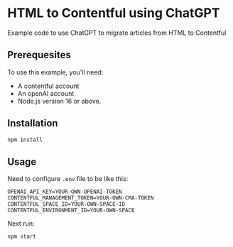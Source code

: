 # HTML to Contentful using ChatGPT

Example code to use ChatGPT to migrate articles from HTML to Contentful 

## Prerequesites

To use this example, you'll need:

- A contentful account
- An openAI account
- Node.js version 16 or above.

## Installation

```bash
npm install
```

## Usage

Need to configure `.env` file to be like this:

```
OPENAI_API_KEY=YOUR-OWN-OPENAI-TOKEN
CONTENTFUL_MANAGEMENT_TOKEN=YOUR-OWN-CMA-TOKEN
CONTENTFUL_SPACE_ID=YOUR-OWN-SPACE-ID
CONTENTFUL_ENVIRONMENT_ID=YOUR-OWN-SPACE
```

Next run:

```bash
npm start
```